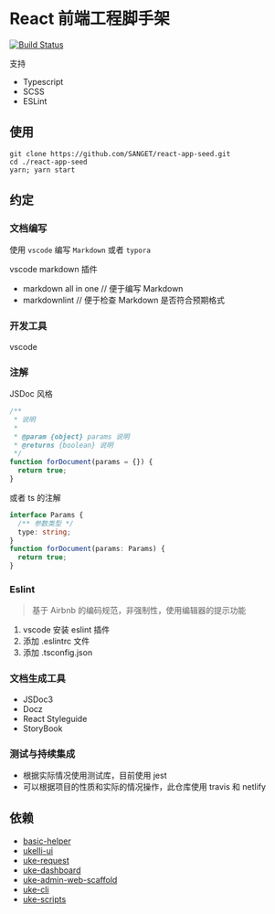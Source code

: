 # React 前端工程脚手架

[![Build Status](https://travis-ci.org/SANGET/react-app-seed.svg?branch=master)](https://travis-ci.org/SANGET/react-app-seed)

支持

- Typescript
- SCSS
- ESLint

## 使用

```shell
git clone https://github.com/SANGET/react-app-seed.git
cd ./react-app-seed
yarn; yarn start
```

## 约定

### 文档编写

使用 `vscode` 编写 `Markdown` 或者 `typora`

vscode markdown 插件

- markdown all in one // 便于编写 Markdown
- markdownlint        // 便于检查 Markdown 是否符合预期格式

### 开发工具

vscode

### 注解

JSDoc 风格

```js
/**
 * 说明
 *
 * @param {object} params 说明
 * @returns {boolean} 说明
 */
function forDocument(params = {}) {
  return true;
}
```

或者 ts 的注解

```ts
interface Params {
  /** 参数类型 */
  type: string;
}
function forDocument(params: Params) {
  return true;
}
```

### Eslint

> 基于 Airbnb 的编码规范，非强制性，使用编辑器的提示功能

1. vscode 安装 eslint 插件
2. 添加 .eslintrc 文件
3. 添加 .tsconfig.json

### 文档生成工具

- JSDoc3
- Docz
- React Styleguide
- StoryBook

### 测试与持续集成

- 根据实际情况使用测试库，目前使用 jest
- 可以根据项目的性质和实际的情况操作，此仓库使用 travis 和 netlify

## 依赖

- [basic-helper](https://github.com/SANGET/basic-helper-js.git)
- [ukelli-ui](https://github.com/ukelli/ukelli-ui.git)
- [uke-request](https://github.com/SANGET/uke-request.git)
- [uke-dashboard](https://github.com/SANGET/uke-dashboard.git)
- [uke-admin-web-scaffold](https://github.com/SANGET/uke-admin-web-scaffold.git)
- [uke-cli](https://github.com/SANGET/uke-cli.git)
- [uke-scripts](https://github.com/SANGET/uke-scripts.git)
